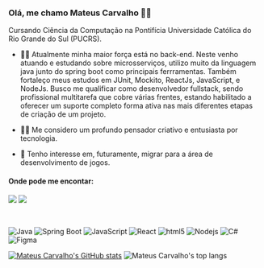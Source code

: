 ### Olá, me chamo Mateus Carvalho 🐱‍👤

Cursando Ciência da Computação na Pontifícia Universidade Católica do Rio Grande do Sul (PUCRS).

- 🕵️‍♂️ Atualmente minha maior força está no back-end. Neste venho atuando e estudando sobre microsserviços, utilizo muito da linguagem java junto do spring boot como principais ferrramentas. Também fortaleço meus estudos em JUnit, Mockito, ReactJs, JavaScript, e NodeJs. Busco me qualificar como desenvolvedor fullstack, sendo profissional multitarefa que cobre várias frentes, estando habilitado a oferecer um suporte completo forma ativa nas mais diferentes etapas de criação de um projeto.   

- 🧙‍♂️ Me considero um profundo pensador criativo e entusiasta por tecnologia.

- 🚀 Tenho interesse em, futuramente, migrar para a área de desenvolvimento de jogos.

#### Onde pode me encontar:

[<img src="https://img.shields.io/badge/linkedin-%230077B5.svg?&style=for-the-badge&logo=linkedin&logoColor=white" />](https://www.linkedin.com/in/mateuscarvalho99) 
[<img src = "https://img.shields.io/badge/instagram-%23E6285F.svg?&style=for-the-badge&logo=instagram&logoColor=white">](https://www.instagram.com/oak99x/)

<br>
<p align="left">
  <img alt="Java" src="https://img.shields.io/badge/-Java-f5f4f0?style=flat-square&logo=Java&logoColor=orange" />
  <img alt="Spring Boot" src="https://img.shields.io/badge/-Spring%20Boot-green" />
  <img alt="JavaScript" src="https://img.shields.io/badge/-JavaScript-d6c722?style=flat-square&logo=JavaScript&logoColor=white" />
  <img alt="React" src="https://img.shields.io/badge/-React-45b8d8?style=flat-square&logo=react&logoColor=white" />
  <img alt="html5" src="https://img.shields.io/badge/-HTML5-E34F26?style=flat-square&logo=html5&logoColor=white" />
  <img alt="Nodejs" src="https://img.shields.io/badge/-Nodejs-43853d?style=flat-square&logo=Node.js&logoColor=white" />
  <img alt="C#" src="https://img.shields.io/badge/-C%23-rgb(50%2C%2050%2C%20100)" />
  <img alt="Figma" src="https://img.shields.io/badge/-Figma-%23933ABE" />
  
</p>


[![Mateus Carvalho's GitHub stats](https://github-readme-stats.vercel.app/api?username=oak99x&show_icons=true&line_height=33&card_width=450&theme=chartreuse-dark&include_all_commits=true&count_private=true)](https://github.com/oak99x)
![Mateus Carvalho's top langs](https://github-readme-stats.vercel.app/api/top-langs/?username=oak99x&card_width=380px&langs_count=16&theme=chartreuse-dark&count_private=true)

